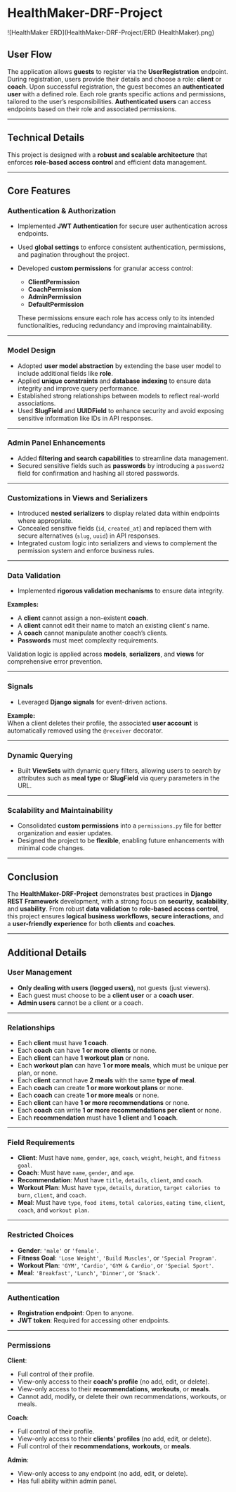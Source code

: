 # **HealthMaker-DRF-Project**

![HealthMaker ERD](HealthMaker-DRF-Project/ERD (HealthMaker).png)


## **User Flow**
The application allows **guests** to register via the **UserRegistration** endpoint. During registration, users provide their details and choose a role: **client** or **coach**. Upon successful registration, the guest becomes an **authenticated user** with a defined role. Each role grants specific actions and permissions, tailored to the user’s responsibilities. **Authenticated users** can access endpoints based on their role and associated permissions.

---

## **Technical Details**
This project is designed with a **robust and scalable architecture** that enforces **role-based access control** and efficient data management.

---

## **Core Features**

### **Authentication & Authorization**
- Implemented **JWT Authentication** for secure user authentication across endpoints.
- Used **global settings** to enforce consistent authentication, permissions, and pagination throughout the project.
- Developed **custom permissions** for granular access control:
  - **ClientPermission**
  - **CoachPermission**
  - **AdminPermission**
  - **DefaultPermission**

  These permissions ensure each role has access only to its intended functionalities, reducing redundancy and improving maintainability.

---

### **Model Design**
- Adopted **user model abstraction** by extending the base user model to include additional fields like **role**.
- Applied **unique constraints** and **database indexing** to ensure data integrity and improve query performance.
- Established strong relationships between models to reflect real-world associations.
- Used **SlugField** and **UUIDField** to enhance security and avoid exposing sensitive information like IDs in API responses.

---

### **Admin Panel Enhancements**
- Added **filtering and search capabilities** to streamline data management.
- Secured sensitive fields such as **passwords** by introducing a `password2` field for confirmation and hashing all stored passwords.

---

### **Customizations in Views and Serializers**
- Introduced **nested serializers** to display related data within endpoints where appropriate.
- Concealed sensitive fields (`id`, `created_at`) and replaced them with secure alternatives (`slug`, `uuid`) in API responses.
- Integrated custom logic into serializers and views to complement the permission system and enforce business rules.

---

### **Data Validation**
- Implemented **rigorous validation mechanisms** to ensure data integrity.

**Examples:**
- A **client** cannot assign a non-existent **coach**.
- A **client** cannot edit their name to match an existing client's name.
- A **coach** cannot manipulate another coach’s clients.
- **Passwords** must meet complexity requirements.

Validation logic is applied across **models**, **serializers**, and **views** for comprehensive error prevention.

---

### **Signals**
- Leveraged **Django signals** for event-driven actions.

**Example:**  
When a client deletes their profile, the associated **user account** is automatically removed using the `@receiver` decorator.

---

### **Dynamic Querying**
- Built **ViewSets** with dynamic query filters, allowing users to search by attributes such as **meal type** or **SlugField** via query parameters in the URL.

---

### **Scalability and Maintainability**
- Consolidated **custom permissions** into a `permissions.py` file for better organization and easier updates.
- Designed the project to be **flexible**, enabling future enhancements with minimal code changes.

---

## **Conclusion**
The **HealthMaker-DRF-Project** demonstrates best practices in **Django REST Framework** development, with a strong focus on **security**, **scalability**, and **usability**. From robust **data validation** to **role-based access control**, this project ensures **logical business workflows**, **secure interactions**, and a **user-friendly experience** for both **clients** and **coaches**.

---

## **Additional Details**

### **User Management**
- **Only dealing with users (logged users)**, not guests (just viewers).
- Each guest must choose to be a **client user** or a **coach user**.
- **Admin users** cannot be a client or a coach.

---

### **Relationships**
- Each **client** must have **1 coach**.  
- Each **coach** can have **1 or more clients** or none.  
- Each **client** can have **1 workout plan** or none.  
- Each **workout plan** can have **1 or more meals**, which must be unique per plan, or none.  
- Each **client** cannot have **2 meals** with the same **type of meal**.  
- Each **coach** can create **1 or more workout plans** or none.  
- Each **coach** can create **1 or more meals** or none.  
- Each **client** can have **1 or more recommendations** or none.  
- Each **coach** can write **1 or more recommendations per client** or none.  
- Each **recommendation** must have **1 client** and **1 coach**.

---

### **Field Requirements**
- **Client**: Must have `name`, `gender`, `age`, `coach`, `weight`, `height`, and `fitness goal`.
- **Coach**: Must have `name`, `gender`, and `age`.
- **Recommendation**: Must have `title`, `details`, `client`, and `coach`.
- **Workout Plan**: Must have `type`, `details`, `duration`, `target calories to burn`, `client`, and `coach`.
- **Meal**: Must have `type`, `food items`, `total calories`, `eating time`, `client`, `coach`, and `workout plan`.

---

### **Restricted Choices**
- **Gender**: `'male'` or `'female'`.  
- **Fitness Goal**: `'Lose Weight'`, `'Build Muscles'`, or `'Special Program'`.  
- **Workout Plan**: `'GYM'`, `'Cardio'`, `'GYM & Cardio'`, or `'Special Sport'`.  
- **Meal**: `'Breakfast'`, `'Lunch'`, `'Dinner'`, or `'Snack'`.

---

### **Authentication**
- **Registration endpoint**: Open to anyone.
- **JWT token**: Required for accessing other endpoints.

---

### **Permissions**

**Client**:  
- Full control of their profile.  
- View-only access to their **coach's profile** (no add, edit, or delete).  
- View-only access to their **recommendations**, **workouts**, or **meals**.  
- Cannot add, modify, or delete their own recommendations, workouts, or meals.

**Coach**:  
- Full control of their profile.  
- View-only access to their **clients' profiles** (no add, edit, or delete).  
- Full control of their **recommendations**, **workouts**, or **meals**.

**Admin**:  
- View-only access to any endpoint (no add, edit, or delete).
- Has full ability within admin panel.
